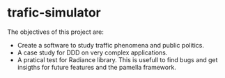 # trafic-simulator

The objectives of this project are:
 - Create a software to study traffic phenomena and public politics.
 - A case study for DDD on very complex applications.
 - A pratical test for Radiance library. This is usefull to find bugs and get insigths for future features and the pamella framework.
